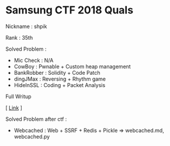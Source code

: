 # Samsung CTF 2018 Quals

Nickname : shpik

Rank : 35th

Solved Problem : 

- Mic Check : N/A
- CowBoy : Pwnable + Custom heap management
- BankRobber : Solidity + Code Patch 
- dingJMax : Reversing + Rhythm game
- HideInSSL : Coding + Packet Analysis

Full Writup

\[ [Link](https://github.com/SeahunOh/ctf/blob/master/2018/Samsung/SCTF2018_Quals_Writeup_shpik.pdf) \]



Solved Problem after ctf : 

- Webcached : Web + SSRF + Redis + Pickle => webcached.md, webcached.py

  

